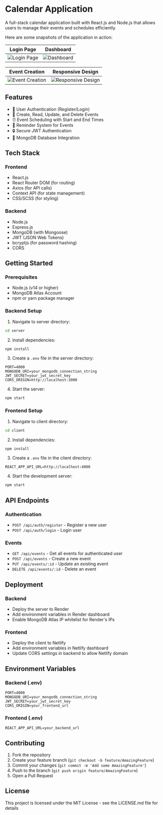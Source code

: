 # Calendar Application

A full-stack calendar application built with React.js and Node.js that allows users to manage their events and schedules efficiently.

Here are some snapshots of the application in action:

| **Login Page**                                | **Dashboard**                                |
|:---------------------------------------------:|:-------------------------------------------:|
| ![Login Page](https://github.com/user-attachments/assets/9843dc63-4fc3-4318-bfef-930de971ff7a) | ![Dashboard](https://github.com/user-attachments/assets/88d234b0-f7a2-45ee-b4e8-08a16bf0ae31) |

| **Event Creation**                            | **Responsive Design**                       |
|:---------------------------------------------:|:-------------------------------------------:|
| ![Event Creation](https://github.com/user-attachments/assets/dccbde4f-02b5-473e-bbcd-4972d7e352ac) | ![Responsive Design](https://github.com/user-attachments/assets/6721ff1f-ddb4-43a9-81d6-74663da1e021) |


## Features

- 👤 User Authentication (Register/Login)
- 📅 Create, Read, Update, and Delete Events
- ⏰ Event Scheduling with Start and End Times
- 🔔 Reminder System for Events
- 🔒 Secure JWT Authentication
- 💾 MongoDB Database Integration

## Tech Stack

### Frontend
- React.js
- React Router DOM (for routing)
- Axios (for API calls)
- Context API (for state management)
- CSS/SCSS (for styling)

### Backend
- Node.js
- Express.js
- MongoDB (with Mongoose)
- JWT (JSON Web Tokens)
- bcryptjs (for password hashing)
- CORS


## Getting Started

### Prerequisites
- Node.js (v14 or higher)
- MongoDB Atlas Account
- npm or yarn package manager

### Backend Setup

1. Navigate to server directory:
```bash
cd server
```

2. Install dependencies:
```bash
npm install
```

3. Create a `.env` file in the server directory:
```env
PORT=4000
MONGODB_URI=your_mongodb_connection_string
JWT_SECRET=your_jwt_secret_key
CORS_ORIGIN=http://localhost:3000
```

4. Start the server:
```bash
npm start
```

### Frontend Setup

1. Navigate to client directory:
```bash
cd client
```

2. Install dependencies:
```bash
npm install
```

3. Create a `.env` file in the client directory:
```env
REACT_APP_API_URL=http://localhost:4000
```

4. Start the development server:
```bash
npm start
```

## API Endpoints

### Authentication
- `POST /api/auth/register` - Register a new user
- `POST /api/auth/login` - Login user

### Events
- `GET /api/events` - Get all events for authenticated user
- `POST /api/events` - Create a new event
- `PUT /api/events/:id` - Update an existing event
- `DELETE /api/events/:id` - Delete an event

## Deployment

### Backend
- Deploy the server to Render
- Add environment variables in Render dashboard
- Enable MongoDB Atlas IP whitelist for Render's IPs

### Frontend
- Deploy the client to Netlify
- Add environment variables in Netlify dashboard
- Update CORS settings in backend to allow Netlify domain

## Environment Variables

### Backend (.env)
```env
PORT=4000
MONGODB_URI=your_mongodb_connection_string
JWT_SECRET=your_jwt_secret_key
CORS_ORIGIN=your_frontend_url
```

### Frontend (.env)
```env
REACT_APP_API_URL=your_backend_url
```

## Contributing

1. Fork the repository
2. Create your feature branch (`git checkout -b feature/AmazingFeature`)
3. Commit your changes (`git commit -m 'Add some AmazingFeature'`)
4. Push to the branch (`git push origin feature/AmazingFeature`)
5. Open a Pull Request

## License

This project is licensed under the MIT License - see the LICENSE.md file for details
